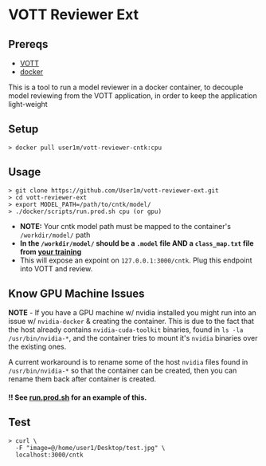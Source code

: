 # VOTT Reviewer Ext


## Prereqs

* [VOTT](https://github.com/Microsoft/VoTT)
* [docker](https://docs.docker.com/install/)

This is a tool to run a model reviewer in a docker container, to decouple model reviewing from the VOTT application, in order to keep the application light-weight


## Setup

```
> docker pull user1m/vott-reviewer-cntk:cpu
```


## Usage

```
> git clone https://github.com/User1m/vott-reviewer-ext.git
> cd vott-reviewer-ext
> export MODEL_PATH=/path/to/cntk/model/
> ./docker/scripts/run.prod.sh cpu (or gpu)
```

* **NOTE:** Your cntk model path must be mapped to the container's `/workdir/model/` path
* **In the `/workdir/model/` should be a `.model` file AND a `class_map.txt` file from [your training](https://docs.microsoft.com/en-us/cognitive-toolkit/object-detection-using-faster-r-cnn#run-faster-r-cnn-on-your-own-data)**
*  This will expose an expoint on `127.0.0.1:3000/cntk`. Plug this endpoint into VOTT and review.


## Know GPU Machine Issues

**NOTE** - If you have a GPU machine w/ nvidia installed you might run into an issue w/ `nvidia-docker` & creating the container. This is due to the fact that the host already contains `nvidia-cuda-toolkit` binaries, found in `ls -la /usr/bin/nvidia-*`, and the container tries to mount it's `nvidia` binaries over the existing ones.

A current workaround is to rename some of the host `nvidia` files found in `/usr/bin/nvidia-*` so that the container can be created, then you can rename them back after container is created.

#### !! See [run.prod.sh](https://github.com/User1m/vott-reviewer-ext/blob/master/docker/scripts/run.prod.sh) for an example of this.


## Test

```
> curl \
  -F "image=@/home/user1/Desktop/test.jpg" \
  localhost:3000/cntk
```

